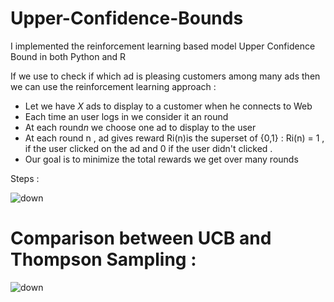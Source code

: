 # Upper-Confidence-Bounds
I implemented the reinforcement learning based model Upper Confidence Bound in both Python and R

If we use to check if which ad is pleasing customers among many ads then we can use the reinforcement learning approach :
- Let we have <i>X</i> ads to display to a customer when he connects to Web
- Each time an user logs in we consider it an round
- At each round<i>n</i> we choose one ad to display to the user
- At each round n , ad gives reward Ri(n)is the superset of {0,1} : Ri(n) = 1 , if the user clicked on the ad and 0 if the user didn't clicked .
- Our goal is to minimize the total rewards we get over many rounds

Steps :




![down](https://scontent.fccu3-1.fna.fbcdn.net/v/t1.0-9/19113894_185190832228130_7660961285161249482_n.jpg?oh=bfc875486be07a2258539488f9f01e76&oe=5AE5626F)

# Comparison between UCB and Thompson Sampling :

![down](https://scontent.fccu3-1.fna.fbcdn.net/v/t1.0-9/26991750_185190595561487_5082930645105234791_n.jpg?oh=7f0d38a0627b7f0be633d7f334044210&oe=5AE2471B)

